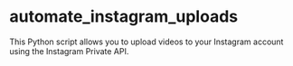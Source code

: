 # automate_instagram_uploads
This Python script allows you to upload videos to your Instagram account using the Instagram Private API.
